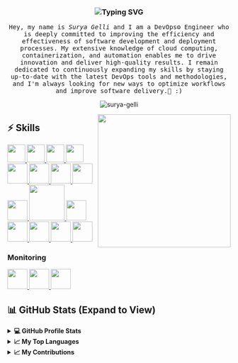 <!-- <p align="left"> <img src="https://komarev.com/ghpvc/?username=surya-gelli&label=Profile%20views&color=0e75b6&style=flat" alt="surya-gelli" /> </p>

<h1 align="center">Hi , I'm Surya <img src="https://media.giphy.com/media/hvRJCLFzcasrR4ia7z/giphy.gif" width="35"></h1>
 -->

<h3 align="center" <a href="https://git.io/typing-svg"><img src="https://readme-typing-svg.demolab.com?font=monoscope&weight=500&size=30&duration=3000&pause=800&center=true&vCenter=true&width=435&lines=Hi+there%2C+I'm+Surya+Gelli%3B+I+hope+you're+doing+well%3B+Enjoy+your+time%3A)" alt="Typing SVG" /></a></h3>
 
<p align="center" >
  <samp>
    Hey, my name is <em>Surya Gelli</em> and I am a DevOps⚙️ Engineer who is deeply committed to improving the efficiency and effectiveness of software development and deployment processes. My extensive knowledge of cloud computing, containerization, and automation enables me to drive innovation and deliver high-quality results. I remain dedicated to continuously expanding my skills by staying up-to-date with the latest DevOps tools and methodologies, and I'm always looking for new ways to optimize workflows and improve software delivery.🤖 :)
  </samp>
  <br/>
</p>

<p align="center"><img align="center" src="https://github-readme-streak-stats.herokuapp.com/?user=surya-gelli&theme=algolia" alt="surya-gelli" /></p>

<img align='right' src="https://media.giphy.com/media/jRf5fsn8G6YaogAWxn/giphy.gif" width="300">

## :zap: Skills

   <a href="https://www.linux.org/" target="_blank" />
    <img src="https://cdn.jsdelivr.net/gh/devicons/devicon/icons/linux/linux-original.svg"  height="40" />
  </a>
   <a href="https://aws.amazon.com/" target="_blank" >
    <img src="https://cdn.jsdelivr.net/gh/devicons/devicon/icons/aws/aws-original.svg"  height="40" />
  </a> 
  <a href="https://cloud.google.com/" target="_blank" >
    <img src="https://cdn.jsdelivr.net/gh/devicons/devicon/icons/googlecloud/googlecloud-original.svg"  height="40" />
  </a>
  <a href="https://azure.microsoft.com/" target="_blank" >
    <img src="https://cdn.jsdelivr.net/gh/devicons/devicon/icons/azure/azure-original.svg"  height="40" />
  </a>
  <a href="https://www.docker.com/" target="_blank" >
    <img src="https://cdn.jsdelivr.net/gh/devicons/devicon/icons/docker/docker-original.svg"  height="45" /> 
  </a>
  <a href="https://kubernetes.io/" target="_blank" >
    <img src="https://cdn.jsdelivr.net/gh/devicons/devicon/icons/kubernetes/kubernetes-plain.svg"  height="45" />
  </a>
  <a href="https://helm.sh/" target="_blank" >
    <img src="https://cdn.jsdelivr.net/gh/devicons/devicon/icons/helm/helm-original.svg"  height="45" />
  </a> 
  <a href="https://argoproj.github.io/cd/" target="_blank" >
    <img src="https://cdn.jsdelivr.net/gh/devicons/devicon/icons/argo/argo-original.svg"  height="45" />
  </a>
  <a href="https://docs.gitlab.com/ee/ci/" target="_blank" >
    <img src="https://cdn.jsdelivr.net/gh/devicons/devicon/icons/gitlab/gitlab-original.svg"  height="45" />
  </a>
  <a href="https://www.terraform.io/" target="_blank" >
    <img src="https://cdn.jsdelivr.net/gh/devicons/devicon/icons/terraform/terraform-original.svg" width="80" />
  </a>
   </a>
    <a href="https://www.jenkins.io/" target="_blank" >
    <img src="https://cdn.jsdelivr.net/gh/devicons/devicon/icons/jenkins/jenkins-original.svg" height="45" />
  </a>
  <a href="https://www.ansible.com/" target="_blank" >
    <img src="https://cdn.jsdelivr.net/gh/devicons/devicon/icons/ansible/ansible-original.svg"  height="45" />
  </a>
 </a>
    <a href="https://pages.github.com/?(null)" target="_blank" >
   <img src="https://media.giphy.com/media/kH1DBkPNyZPOk0BxrM/giphy.gif" width="45" />
  </a>
 </a>
  <a href="https://code.visualstudio.com/" target="_blank" >
    <img src="https://cdn.jsdelivr.net/gh/devicons/devicon/icons/vscode/vscode-original.svg"  height="45" /> 
  </a>
  <a href="https://golang.org/" target="_blank" >
    <img src="https://cdn.jsdelivr.net/gh/devicons/devicon/icons/go/go-original.svg"  height="45" />
  </a>
  
  ### Monitoring
  
 <p float="left">
  <a href="https://grafana.com/" target="_blank" >
    <img src="https://cdn.jsdelivr.net/gh/devicons/devicon/icons/grafana/grafana-original.svg" height="45" />
  </a>
  <a href="https://prometheus.io/" target="_blank" >
    <img src="https://cdn.jsdelivr.net/gh/devicons/devicon/icons/prometheus/prometheus-original.svg" height="45" />
  </a>
  <a href="https://www.dynatrace.com/" target="_blank" >
    <img src="https://github.com/SuryaGelli/SuryaGelli/blob/main/Dynatrace_Logo_color_negative_vertical.png" height="45" />
  </a>
</p>

## 📊 GitHub Stats (Expand to View) 
  
 <details>
  <summary><b>💻 GitHub Profile Stats</b></summary>
   
<p>&nbsp;<img align="center" src="http://github-profile-summary-cards.vercel.app/api/cards/stats?username=surya-gelli&theme=2077" alt="surya-gelli" /></p>

</details>

  <details>
  <summary><b>📈 My Top Languages</b></summary>

<p><img align="left" src="http://github-profile-summary-cards.vercel.app/api/cards/repos-per-language?username=surya-gelli&theme=aura" alt="surya-gelli" /></p>

<p><img align="center" src="http://github-profile-summary-cards.vercel.app/api/cards/most-commit-language?username=surya-gelli&theme=aura" alt="surya-gelli" /></p>

</details> 

  <details>
  <summary><b>📈 My Contributions</b></summary>
   
<p>&nbsp;<img align="center" src="http://github-profile-summary-cards.vercel.app/api/cards/profile-details?username=surya-gelli&t
